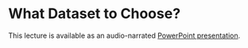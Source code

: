 # What Dataset to Choose?

This lecture is available as an audio-narrated [PowerPoint presentation](https://oceanwatch.pifsc.noaa.gov/files/hawaii2020/07-What_dataset_to_choose.pptx).

